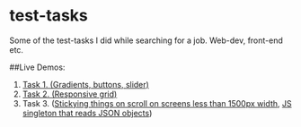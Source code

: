 # test-tasks
Some of the test-tasks I did while searching for a job. Web-dev, front-end etc.

##Live Demos:
1. [Task 1. (Gradients, buttons, slider)](http://codenotfound.github.io/test-tasks/task1/)
1. [Task 2. (Responsive grid)](http://codenotfound.github.io/test-tasks/task2/)
1. Task 3. ([Stickying things on scroll on screens less than 1500px width](http://codenotfound.github.io/test-tasks/task3/csstest/), [JS singleton that reads JSON objects](http://codenotfound.github.io/test-tasks/task3/jstest/))


